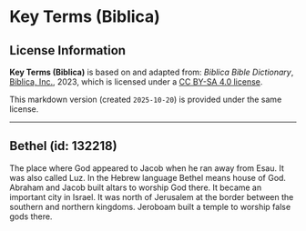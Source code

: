 # Key Terms (Biblica)

## License Information

**Key Terms (Biblica)** is based on and adapted from: _Biblica Bible Dictionary_, [Biblica, Inc.](https://www.biblica.com/), 2023, which is licensed under a [CC BY-SA 4.0 license](https://creativecommons.org/licenses/by-sa/4.0/legalcode.en).

This markdown version (created `2025-10-20`) is provided under the same license.



--------------------------------

## Bethel (id: 132218)

The place where God appeared to Jacob when he ran away from Esau. It was also called Luz. In the Hebrew language Bethel means house of God. Abraham and Jacob built altars to worship God there. It became an important city in Israel. It was north of Jerusalem at the border between the southern and northern kingdoms. Jeroboam built a temple to worship false gods there.


